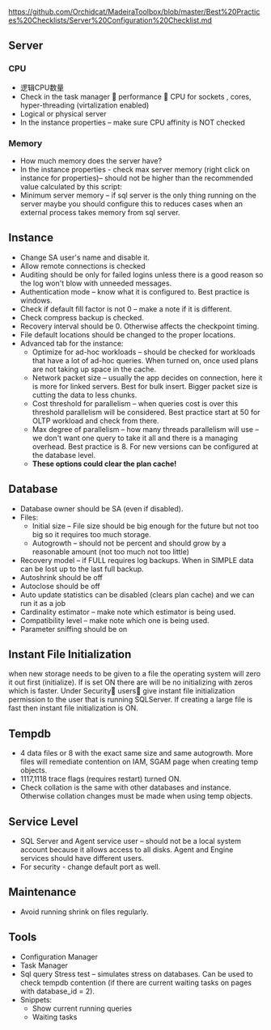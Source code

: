 

https://github.com/Orchidcat/MadeiraToolbox/blob/master/Best%20Practices%20Checklists/Server%20Configuration%20Checklist.md


## **Server**
### CPU
-   逻辑CPU数量
-   Check in the task manager  performance  CPU for sockets , cores, hyper-threading (virtalization enabled)
-   Logical or physical server
-   In the instance properties – make sure CPU affinity is NOT checked
### Memory
-   How much memory does the server have?
-   In the instance properties - check max server memory (right click on instance for properties)– should not be higher than the recommended value calculated by this script: [](https://github.com/MadeiraData/MadeiraToolbox/blob/master/Best%20Practices%20Checklists/RackMultipart20200418-4-1tu4z4p_html_3e11c1ffc9c4db70.gif)
-   Minimum server memory – if sql server is the only thing running on the server maybe you should configure this to reduces cases when an external process takes memory from sql server.

## **Instance**
-   Change SA user's name and disable it.
-   Allow remote connections is checked
-   Auditing should be only for failed logins unless there is a good reason so the log won't blow with unneeded messages.
-   Authentication mode – know what it is configured to. Best practice is windows.
-   Check if default fill factor is not 0 – make a note if it is different.
-   Check compress backup is checked.
-   Recovery interval should be 0. Otherwise affects the checkpoint timing.
-   File default locations should be changed to the proper locations.
-   Advanced tab for the instance:
    -   Optimize for ad-hoc workloads – should be checked for workloads that have a lot of ad-hoc queries. When turned on, once used plans are not taking up space in the cache.
    -   Network packet size – usually the app decides on connection, here it is more for linked servers. Best for bulk insert. Bigger packet size is cutting the data to less chunks.
    -   Cost threshold for parallelism – when queries cost is over this threshold parallelism will be considered. Best practice start at 50 for OLTP workload and check from there.
    -   Max degree of parallelism – how many threads parallelism will use – we don't want one query to take it all and there is a managing overhead. Best practice is 8. For new versions can be configured at the database level.
    -   **These options could clear the plan cache!**

## **Database**
-   Database owner should be SA (even if disabled).
-   Files:
    -   Initial size – File size should be big enough for the future but not too big so it requires too much storage.
    -   Autogrowth – should not be percent and should grow by a reasonable amount (not too much not too little)
-   Recovery model – if FULL requires log backups. When in SIMPLE data can be lost up to the last full backup.
-   Autoshrink should be off
-   Autoclose should be off
-   Auto update statistics can be disabled (clears plan cache) and we can run it as a job
-   Cardinality estimator – make note which estimator is being used.
-   Compatibility level – make note which one is being used.
-   Parameter sniffing should be on

## Instant File Initialization
when new storage needs to be given to a file the operating system will zero it out first (initialize). If is set ON there are will be no initializing with zeros which is faster. Under Security users give instant file initialization permission to the user that is running SQLServer. If creating a large file is fast then instant file initialization is ON.


## Tempdb
-   4 data files or 8 with the exact same size and same autogrowth. More files will remediate contention on IAM, SGAM page when creating temp objects.
-   1117,1118 trace flags (requires restart) turned ON.
-   Check collation is the same with other databases and instance. Otherwise collation changes must be made when using temp objects.


## Service Level
-   SQL Server and Agent service user – should not be a local system account because it allows access to all disks. Agent and Engine services should have different users.
-   For security - change default port as well.


## Maintenance

-   Avoid running shrink on files regularly.

## Tools
-   Configuration Manager
-   Task Manager
-   Sql query Stress test – simulates stress on databases. Can be used to check tempdb contention (if there are current waiting tasks on pages with database_id = 2).
-   Snippets:
    -   Show current running queries
    -   Waiting tasks

